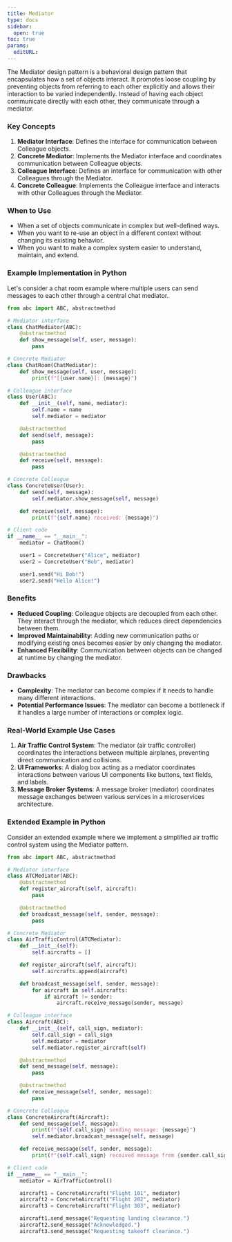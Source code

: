 ```yaml
---
title: Mediator
type: docs
sidebar:
  open: true
toc: true
params:
  editURL: 
---
```


The Mediator design pattern is a behavioral design pattern that encapsulates how a set of objects interact. It promotes loose coupling by preventing objects from referring to each other explicitly and allows their interaction to be varied independently. Instead of having each object communicate directly with each other, they communicate through a mediator.

### Key Concepts

1. **Mediator Interface**: Defines the interface for communication between Colleague objects.
2. **Concrete Mediator**: Implements the Mediator interface and coordinates communication between Colleague objects.
3. **Colleague Interface**: Defines an interface for communication with other Colleagues through the Mediator.
4. **Concrete Colleague**: Implements the Colleague interface and interacts with other Colleagues through the Mediator.

### When to Use

- When a set of objects communicate in complex but well-defined ways.
- When you want to re-use an object in a different context without changing its existing behavior.
- When you want to make a complex system easier to understand, maintain, and extend.

### Example Implementation in Python

Let's consider a chat room example where multiple users can send messages to each other through a central chat mediator.

```python
from abc import ABC, abstractmethod

# Mediator interface
class ChatMediator(ABC):
    @abstractmethod
    def show_message(self, user, message):
        pass

# Concrete Mediator
class ChatRoom(ChatMediator):
    def show_message(self, user, message):
        print(f"[{user.name}]: {message}")

# Colleague interface
class User(ABC):
    def __init__(self, name, mediator):
        self.name = name
        self.mediator = mediator

    @abstractmethod
    def send(self, message):
        pass

    @abstractmethod
    def receive(self, message):
        pass

# Concrete Colleague
class ConcreteUser(User):
    def send(self, message):
        self.mediator.show_message(self, message)

    def receive(self, message):
        print(f"{self.name} received: {message}")

# Client code
if __name__ == "__main__":
    mediator = ChatRoom()

    user1 = ConcreteUser("Alice", mediator)
    user2 = ConcreteUser("Bob", mediator)

    user1.send("Hi Bob!")
    user2.send("Hello Alice!")
```

### Benefits

- **Reduced Coupling**: Colleague objects are decoupled from each other. They interact through the mediator, which reduces direct dependencies between them.
- **Improved Maintainability**: Adding new communication paths or modifying existing ones becomes easier by only changing the mediator.
- **Enhanced Flexibility**: Communication between objects can be changed at runtime by changing the mediator.

### Drawbacks

- **Complexity**: The mediator can become complex if it needs to handle many different interactions.
- **Potential Performance Issues**: The mediator can become a bottleneck if it handles a large number of interactions or complex logic.

### Real-World Example Use Cases

1. **Air Traffic Control System**: The mediator (air traffic controller) coordinates the interactions between multiple airplanes, preventing direct communication and collisions.
2. **UI Frameworks**: A dialog box acting as a mediator coordinates interactions between various UI components like buttons, text fields, and labels.
3. **Message Broker Systems**: A message broker (mediator) coordinates message exchanges between various services in a microservices architecture.

### Extended Example in Python

Consider an extended example where we implement a simplified air traffic control system using the Mediator pattern.

```python
from abc import ABC, abstractmethod

# Mediator interface
class ATCMediator(ABC):
    @abstractmethod
    def register_aircraft(self, aircraft):
        pass

    @abstractmethod
    def broadcast_message(self, sender, message):
        pass

# Concrete Mediator
class AirTrafficControl(ATCMediator):
    def __init__(self):
        self.aircrafts = []

    def register_aircraft(self, aircraft):
        self.aircrafts.append(aircraft)

    def broadcast_message(self, sender, message):
        for aircraft in self.aircrafts:
            if aircraft != sender:
                aircraft.receive_message(sender, message)

# Colleague interface
class Aircraft(ABC):
    def __init__(self, call_sign, mediator):
        self.call_sign = call_sign
        self.mediator = mediator
        self.mediator.register_aircraft(self)

    @abstractmethod
    def send_message(self, message):
        pass

    @abstractmethod
    def receive_message(self, sender, message):
        pass

# Concrete Colleague
class ConcreteAircraft(Aircraft):
    def send_message(self, message):
        print(f"{self.call_sign} sending message: {message}")
        self.mediator.broadcast_message(self, message)

    def receive_message(self, sender, message):
        print(f"{self.call_sign} received message from {sender.call_sign}: {message}")

# Client code
if __name__ == "__main__":
    mediator = AirTrafficControl()

    aircraft1 = ConcreteAircraft("Flight 101", mediator)
    aircraft2 = ConcreteAircraft("Flight 202", mediator)
    aircraft3 = ConcreteAircraft("Flight 303", mediator)

    aircraft1.send_message("Requesting landing clearance.")
    aircraft2.send_message("Acknowledged.")
    aircraft3.send_message("Requesting takeoff clearance.")
```